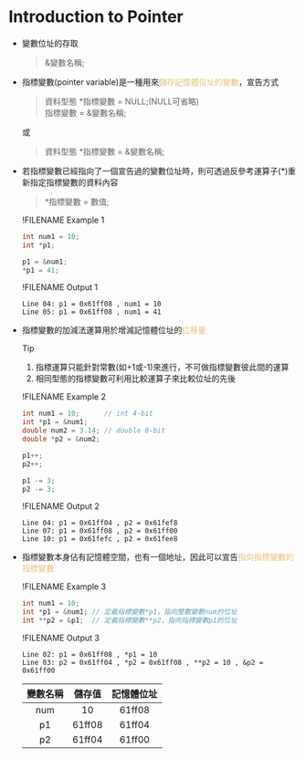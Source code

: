 # Introduction to Pointer

- 變數位址的存取
  >&變數名稱;
  
- 指標變數(pointer variable)是一種用來<span style="color:#e5c07b">儲存記憶體位址的變數</span>，宣告方式
  >資料型態 \*指標變數 = NULL;(NULL可省略)  
  >指標變數 = &變數名稱;

  或
  >資料型態 \*指標變數 = &變數名稱;

- 若指標變數已經指向了一個宣告過的變數位址時，則可透過反參考運算子(*)重新指定指標變數的資料內容
  >\*指標變數 = 數值;

  !FILENAME Example 1
  ```cpp
  int num1 = 10;
  int *p1;

  p1 = &num1;
  *p1 = 41;
  ```
  !FILENAME Output 1
  ```
  Line 04: p1 = 0x61ff08 , num1 = 10
  Line 05: p1 = 0x61ff08 , num1 = 41
  ```
- 指標變數的加減法運算用於增減記憶體位址的<span style="color:#e5c07b">位移量</span>
  
  >[!TIP]
  >1. 指標運算只能針對常數(如+1或-1)來進行，不可做指標變數彼此間的運算  
  >2. 相同型態的指標變數可利用比較運算子來比較位址的先後

  !FILENAME Example 2
  ```cpp
  int num1 = 10;      // int 4-bit
  int *p1 = &num1;
  double num2 = 3.14; // double 8-bit
  double *p2 = &num2;

  p1++;
  p2++;

  p1 -= 3;
  p2 -= 3;
  ```
  !FILENAME Output 2
  ```
  Line 04: p1 = 0x61ff04 , p2 = 0x61fef8
  Line 07: p1 = 0x61ff08 , p2 = 0x61ff00
  Line 10: p1 = 0x61fefc , p2 = 0x61fee8
  ```
- 指標變數本身佔有記憶體空間，也有一個地址，因此可以宣告<span style="color:#e5c07b">指向指標變數的指標變數</span>
  
  !FILENAME Example 3
  ```cpp
  int num1 = 10;
  int *p1 = &num1; // 定義指標變數*p1，指向整數變數num的位址
  int **p2 = &p1;  // 定義指標變數**p2，指向指標變數p1的位址
  ```
  !FILENAME Output 3
  ```
  Line 02: p1 = 0x61ff08 , *p1 = 10
  Line 03: p2 = 0x61ff04 , *p2 = 0x61ff08 , **p2 = 10 , &p2 = 0x61ff00
  ```

  變數名稱 | 儲存值   | 記憶體位址          
  :---:   | :---:    |:---:       
   num    | 10       | 61ff08  
   p1     | 61ff08   | 61ff04       
   p2     | 61ff04   | 61ff00          


&nbsp;
&nbsp;
&nbsp;
&nbsp;   
